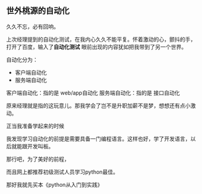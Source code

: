 ## 世外桃源的自动化

久久不忘，必有回响。

上次经理提到的自动化测试，在我内心久久不能平复。怀着激动的心，颤抖的手，打开了百度，输入了**自动化测试**
眼前出现的内容犹如把我带到了另一个世界。

自动化分为：
- 客户端自动化
- 服务端自动化

客户端自动化：指的是 web/app自动化
服务端自动化：指的是 接口自动化

原来经理就是指的这玩意儿。那我学会了岂不是升职加薪不是梦，想想还有点小激动。

正当我准备学起来的时候

我发现学习自动化的前提是需要具备一门编程语言。这样也好，学了开发语言，以后就能跟开发叫板。

那行吧，为了美好的前程，

而且网上都推荐初级测试人员学习python最佳。

那好我就先买本《python从入门到实践》